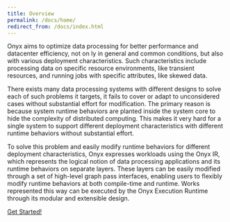 ```yaml
---
title: Overview
permalink: /docs/home/
redirect_from: /docs/index.html
---
```


Onyx aims to optimize data processing for better performance and datacenter efficiency, not on ly in general and common conditions, but also with various deployment characteristics.
Such characteristics include processing data on specific resource environments, like transient resources, and running jobs with specific attributes, like skewed data.

There exists many data processing systems with different designs to solve each of such problems it targets, it fails to cover or adapt to unconsidered cases without substantial effort for modification.
The primary reason is because system runtime behaviors are planted inside the system core to hide the complexity of distributed computing.
This makes it very hard for a single system to support different deployment characteristics with different runtime behaviors without substantial effort.

To solve this problem and easily modify runtime behaviors for different deployment characteristics, Onyx expresses workloads using the Onyx IR, which represents the logical notion of data processing applications and its runtime behaviors on separate layers.
These layers can be easily modified through a set of high-level graph pass interfaces, enabling users to flexibly modify runtime behaviors at both compile-time and runtime.
Works represented this way can be executed by the Onyx Execution Runtime through its modular and extensible design.

<div class="text-center">
    <a href="../getting_started/" class="btn btn-default btn-lg">Get Started!</a>
</div>
